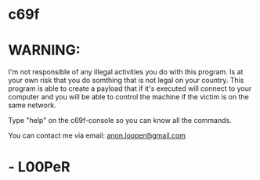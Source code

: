 # c69f
# WARNING:
I'm not responsible of any illegal activities you do with this program.
Is at your own risk that you do somthing that is not legal on your country.
This program is able to create a payload that if it's executed will connect to your computer and you will be able to control the machine if the victim is on the same network.

Type "help" on the c69f-console so you can know all the commands.

You can contact me via email: anon.looper@gmail.com

# - L00PeR
